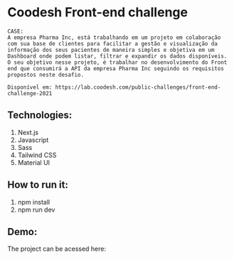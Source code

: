 # Coodesh Front-end challenge

```
CASE:
A empresa Pharma Inc, está trabalhando em um projeto em colaboração com sua base de clientes para facilitar a gestão e visualização da informação dos seus pacientes de maneira simples e objetiva em um Dashboard onde podem listar, filtrar e expandir os dados disponíveis.
O seu objetivo nesse projeto, é trabalhar no desenvolvimento do Front end que consumirá a API da empresa Pharma Inc seguindo os requisitos propostos neste desafio.

Disponível em: https://lab.coodesh.com/public-challenges/front-end-challenge-2021
```

## Technologies:
1. Next.js
2. Javascript
3. Sass
4. Tailwind CSS
5. Material UI

## How to run it:
1. npm install
2. npm run dev

## Demo:
The project can be acessed here: 
